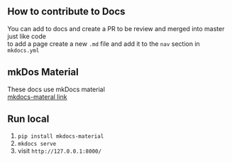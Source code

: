 ## How to contribute to Docs

You can add to docs and create a PR to be review and merged into master just like code<br>
to add a page create a new `.md` file and add it to the `nav` section in `mkdocs.yml`

## mkDos Material

These docs use mkDocs material <br>
[mkdocs-materal link](https://squidfunk.github.io/mkdocs-material/getting-started/)

## Run local

1. `pip install mkdocs-material`
2. `mkdocs serve`
3. visit `http://127.0.0.1:8000/`